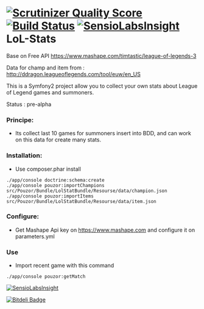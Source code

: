 [![Scrutinizer Quality Score](https://scrutinizer-ci.com/g/Pouzor/LoL-Stats/badges/quality-score.png?s=e9abed3afa30543dc9c97102a8af698040f02bce)](https://scrutinizer-ci.com/g/Pouzor/LoL-Stats/)
[![Build Status](https://travis-ci.org/Pouzor/LoL-Stats.png?branch=master)](https://travis-ci.org/Pouzor/LoL-Stats)
[![SensioLabsInsight](https://insight.sensiolabs.com/projects/7527040b-2b75-4697-8987-5b5a94cb2dbe/mini.png)](https://insight.sensiolabs.com/projects/7527040b-2b75-4697-8987-5b5a94cb2dbe)
LoL-Stats
=========

Base on Free API https://www.mashape.com/timtastic/league-of-legends-3

Data for champ and item from : http://ddragon.leagueoflegends.com/tool/euw/en_US

This is a Symfony2 project allow you to collect your own stats about League of Legend games and summoners.

Status : pre-alpha

### Principe: 

 - Its collect last 10 games for summoners insert into BDD, and can work on this data for create many stats.


### Installation:
- Use composer.phar install

```
./app/console doctrine:schema:create
./app/console pouzor:importChampions src/Pouzor/Bundle/LolStatBundle/Resourse/data/champion.json
./app/console pouzor:importItems src/Pouzor/Bundle/LolStatBundle/Resourse/data/item.json
```


### Configure:
- Get Mashape Api key on https://www.mashape.com and configure it on parameters.yml

### Use
- Import recent game with this command 
 
``` 
./app/console pouzor:getMatch
```


[![SensioLabsInsight](https://insight.sensiolabs.com/projects/7527040b-2b75-4697-8987-5b5a94cb2dbe/big.png)](https://insight.sensiolabs.com/projects/7527040b-2b75-4697-8987-5b5a94cb2dbe)


[![Bitdeli Badge](https://d2weczhvl823v0.cloudfront.net/Pouzor/lol-stats/trend.png)](https://bitdeli.com/free "Bitdeli Badge")

